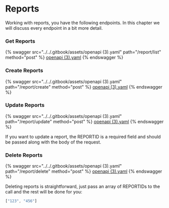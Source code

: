 # Reports

Working with reports, you have the following endpoints. In this chapter we will discuss every endpoint in a bit more detail.

### Get Reports

{% swagger src="../../.gitbook/assets/openapi (3).yaml" path="/report/list" method="post" %}
[openapi (3).yaml](<../../.gitbook/assets/openapi (3).yaml>)
{% endswagger %}

### Create Reports

{% swagger src="../../.gitbook/assets/openapi (3).yaml" path="/report/create" method="post" %}
[openapi (3).yaml](<../../.gitbook/assets/openapi (3).yaml>)
{% endswagger %}

### Update Reports

{% swagger src="../../.gitbook/assets/openapi (3).yaml" path="/report/update" method="post" %}
[openapi (3).yaml](<../../.gitbook/assets/openapi (3).yaml>)
{% endswagger %}

If you want to update a report, the REPORTID is a required field and should be passed along with the body of the request.

### Delete Reports

{% swagger src="../../.gitbook/assets/openapi (3).yaml" path="/report/delete" method="post" %}
[openapi (3).yaml](<../../.gitbook/assets/openapi (3).yaml>)
{% endswagger %}

Deleting reports is straightforward, just pass an array of REPORTIDs to the call and the rest will be done for you:

```javascript
["123", "456"]
```

